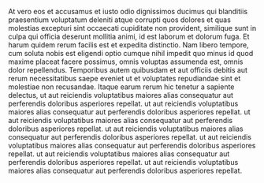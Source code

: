 At vero eos et accusamus et iusto odio dignissimos ducimus qui blanditiis praesentium voluptatum deleniti atque corrupti quos dolores et quas molestias excepturi sint occaecati 
cupiditate non provident, similique sunt in culpa qui officia deserunt mollitia animi, id est laborum et dolorum fuga. Et harum quidem rerum facilis est et expedita distinctio. Nam libero 
tempore, cum soluta nobis est eligendi optio cumque nihil impedit quo minus id quod maxime placeat facere possimus, omnis voluptas assumenda est, omnis dolor repellendus. Temporibus autem 
quibusdam et aut officiis debitis aut rerum necessitatibus saepe eveniet ut et voluptates repudiandae sint et molestiae non recusandae. Itaque earum rerum hic tenetur a sapiente delectus, 
ut aut reiciendis voluptatibus maiores alias consequatur aut perferendis doloribus asperiores repellat.
ut aut reiciendis voluptatibus maiores alias consequatur aut perferendis doloribus asperiores repellat.
ut aut reiciendis voluptatibus maiores alias consequatur aut perferendis doloribus asperiores repellat.
ut aut reiciendis voluptatibus maiores alias consequatur aut perferendis doloribus asperiores repellat.
ut aut reiciendis voluptatibus maiores alias consequatur aut perferendis doloribus asperiores repellat.
ut aut reiciendis voluptatibus maiores alias consequatur aut perferendis doloribus asperiores repellat.
ut aut reiciendis voluptatibus maiores alias consequatur aut perferendis doloribus asperiores repellat.
